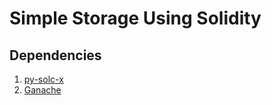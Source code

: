 # Simple Storage Using Solidity

## Dependencies

1. [py-solc-x](https://pypi.org/project/py-solc-x/)
2. [Ganache](https://www.trufflesuite.com/ganache#)
